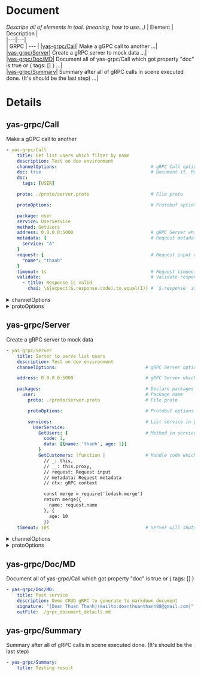 # Document
*Describe all of elements in tool. (meaning, how to use...)*
| Element | Description |  
|---|---|  
| GRPC | --- |
|[yas-grpc/Call](#yas-grpc%2FCall)| Make a gGPC call to another ...|  
|[yas-grpc/Server](#yas-grpc%2FServer)| Create a gRPC server to mock data ...|  
|[yas-grpc/Doc/MD](#yas-grpc%2FDoc%2FMD)| Document all of yas-grpc/Call which got property "doc" is true or { tags: [] } ...|  
|[yas-grpc/Summary](#yas-grpc%2FSummary)| Summary after all of gRPC calls in scene executed done. (It's should be the last step) ...|  
  
  
# Details
## yas-grpc/Call <a name="yas-grpc/Call"></a>
Make a gGPC call to another  
```yaml
- yas-grpc/Call
    title: Get list users which filter by name
    description: Test on dev environment        
    channelOptions:                                   # gRPC Call options
    doc: true                                         # Document it. Reference to "yas-grpc/Doc/MD"
    doc: 
      tags: [USER]

    proto: ./proto/server.proto                       # File proto

    protoOptions:                                     # Protobuf options

    package: user                                   
    service: UserService                            
    method: GetUsers                                
    address: 0.0.0.0:5000                             # gRPC Server which send a call to
    metadata: {                                       # Request metadata
      service: "A"
    }
    request: {                                        # Request input data
      "name": "thanh"
    }
    timeout: 1s                                       # Request timeout
    validate:                                         # Validate response after request done. Reference to [Validate](https://github.com/doanthuanthanh88/yaml-scene/wiki#Validate)
      - title: Response is valid
        chai: \${expect($.response.code).to.equal(1)} # `$.response` is the result after make a gRPC call
```

<details>
  <summary>channelOptions</summary>

  - 'grpc.ssl_target_name_override'?: string;
  - 'grpc.primary_user_agent'?: string;
  - 'grpc.secondary_user_agent'?: string;
  - 'grpc.default_authority'?: string;
  - 'grpc.keepalive_time_ms'?: number;
  - 'grpc.keepalive_timeout_ms'?: number;
  - 'grpc.keepalive_permit_without_calls'?: number;
  - 'grpc.service_protoOptions'?: string;
  - 'grpc.max_concurrent_streams'?: number;
  - 'grpc.initial_reconnect_backoff_ms'?: number;
  - 'grpc.max_reconnect_backoff_ms'?: number;
  - 'grpc.use_local_subchannel_pool'?: number;
  - 'grpc.max_send_message_length'?: number;
  - 'grpc.max_receive_message_length'?: number;
  - 'grpc.enable_http_proxy'?: number;
  - 'grpc.http_connect_target'?: string;
  - 'grpc.http_connect_creds'?: string;
  - 'grpc.default_compression_algorithm'?: CompressionAlgorithms;
  - 'grpc.enable_channelz'?: number;
  - 'grpc-node.max_session_memory'?: number;
  - ...
</details>

<details>
  <summary>protoOptions</summary>

  - 'keepCase': true,
  - 'longs': String,
  - 'enums': String,
  - 'defaults': true,
  - 'oneofs': true
  - 'includeDirs': []
  - ...
</details>

## yas-grpc/Server <a name="yas-grpc/Server"></a>
Create a gRPC server to mock data  
```yaml
- yas-grpc/Server
    title: Server to serve list users
    description: Test on dev environment        
    channelOptions:                                 # gRPC Server options

    address: 0.0.0.0:5000                           # gRPC Server which send a call to

    packages:                                       # Declare packages in proto file
      user:                                         # Package name
        proto: ./proto/server.proto                 # File proto

        protoOptions:                               # Protobuf options

        services:                                   # List service in package
          UserService:
            GetUsers: {                             # Method in service. (Object or Function return data)
              code: 1,
              data: [{name: 'thanh', age: 1}]
            }
            GetCustomers: !function |               # Handle code which handle request and response data
              // _: this, 
              // __: this.proxy, 
              // request: Request input
              // metadata: Request metadata
              // ctx: gRPC context

              const merge = require('lodash.merge')
              return merge({
                name: request.name
              }, {
                age: 10
              })
    timeout: 10s                                    # Server will shutdown after the time
```

<details>
  <summary>channelOptions</summary>

  - 'grpc.ssl_target_name_override'?: string;
  - 'grpc.primary_user_agent'?: string;
  - 'grpc.secondary_user_agent'?: string;
  - 'grpc.default_authority'?: string;
  - 'grpc.keepalive_time_ms'?: number;
  - 'grpc.keepalive_timeout_ms'?: number;
  - 'grpc.keepalive_permit_without_calls'?: number;
  - 'grpc.service_protoOptions'?: string;
  - 'grpc.max_concurrent_streams'?: number;
  - 'grpc.initial_reconnect_backoff_ms'?: number;
  - 'grpc.max_reconnect_backoff_ms'?: number;
  - 'grpc.use_local_subchannel_pool'?: number;
  - 'grpc.max_send_message_length'?: number;
  - 'grpc.max_receive_message_length'?: number;
  - 'grpc.enable_http_proxy'?: number;
  - 'grpc.http_connect_target'?: string;
  - 'grpc.http_connect_creds'?: string;
  - 'grpc.default_compression_algorithm'?: CompressionAlgorithms;
  - 'grpc.enable_channelz'?: number;
  - 'grpc-node.max_session_memory'?: number;
  - ...
</details>

<details>
  <summary>protoOptions</summary>

  - 'keepCase': true,
  - 'longs': String,
  - 'enums': String,
  - 'defaults': true,
  - 'oneofs': true
  - 'includeDirs': []
  - ...
</details>

## yas-grpc/Doc/MD <a name="yas-grpc/Doc/MD"></a>
Document all of yas-grpc/Call which got property "doc" is true or { tags: [] }  

```yaml
- yas-grpc/Doc/MD:
    title: Post service
    description: Demo CRUD gRPC to generate to markdown document
    signature: "[Doan Thuan Thanh](mailto:doanthuanthanh88@gmail.com)"
    outFile: ./grpc_document_details.md
```


## yas-grpc/Summary <a name="yas-grpc/Summary"></a>
Summary after all of gRPC calls in scene executed done. (It's should be the last step)  

```yaml
- yas-grpc/Summary:
    title: Testing result
```


  